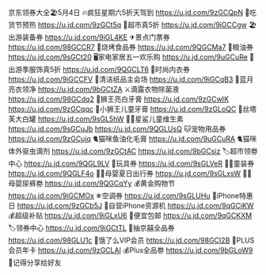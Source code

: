 京东领券大全🏖5月4日
🔥疯狂星期六5折天驾到
https://u.jd.com/9zGCQpN
🍩吃货节预热
https://u.jd.com/9zGCt5q 
🎉超市真5折
https://u.jd.com/9iGCCgw 
🏖出游装备券
https://u.jd.com/9iGL4KE
✈景点门票券
https://u.jd.com/98GCCR7
🥩烧烤食品券
https://u.jd.com/9QGCMa7
🍚粮油券
https://u.jd.com/9sGCt20
🖥家电家居五一欢乐购
https://u.jd.com/9uGCuRe
👚出游季服饰真5折
https://u.jd.com/9QGCLT6
👙时尚内衣券
https://u.jd.com/9iGCCFV
🧻清洁纸品主会场
https://u.jd.com/9iGCqB3
🌛蓝月亮衣领净
https://u.jd.com/9bGCtZA
⚔滴露衣物除菌液
https://u.jd.com/98GCdq2
🦁狮王亮白牙膏
https://u.jd.com/9zGCwIK
https://u.jd.com/9zGCqqc
🦁小狮王儿童牙膏
https://u.jd.com/9zGLoQC
🧴丝塔芙大白罐
https://u.jd.com/9sGL5hW
👶🏻星鲨儿童维生素
https://u.jd.com/9sGCuJb
https://u.jd.com/9QGLUsQ
🐱宠物用品券
https://u.jd.com/9zGCujq
🐈猫咪鱼油化毛膏
https://u.jd.com/9uGCuRA
🐈猫咪体外驱虫滴剂
https://u.jd.com/9zGCtAC
https://u.jd.com/9bGCsiz
🏷超市领劵中心
https://u.jd.com/9QGL9LV
🎳玩具券
https://u.jd.com/9sGLVeR
👶🏻童装券
https://u.jd.com/9QGLF4o
👶🏻母婴夏日出行券
https://u.jd.com/9sGLxsW
👶🏻母婴尿裤劵
https://u.jd.com/9QGCqYy
💰黄金购物节
https://u.jd.com/9iGCMOx
❄空调券
https://u.jd.com/9sGLUHu
📱iPhone特惠日
https://u.jd.com/9zGCb5J 
📱自营iPhone资源机
https://u.jd.com/9qGCiKW
💰超级补贴
https://u.jd.com/9iGLxU6
🚚便宜包邮
https://u.jd.com/9qGCKXM
🏷领券中心
https://u.jd.com/9iGCtTL
🎲抽京囍全品券
https://u.jd.com/98GLU1c
🛵饿了么VIP会员
https://u.jd.com/98GCI2B
👑PLUS会员年卡
https://u.jd.com/9zGCLAl
💰Plus全品劵
https://u.jd.com/9bGLoW9
🤩记得分享给好友